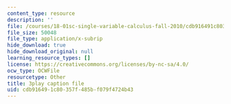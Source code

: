 ```yaml
---
content_type: resource
description: ''
file: /courses/18-01sc-single-variable-calculus-fall-2010/cdb916491c80357f485bf079f4724b43_4sTKcvYMNxk.srt
file_size: 50048
file_type: application/x-subrip
hide_download: true
hide_download_original: null
learning_resource_types: []
license: https://creativecommons.org/licenses/by-nc-sa/4.0/
ocw_type: OCWFile
resourcetype: Other
title: 3play caption file
uid: cdb91649-1c80-357f-485b-f079f4724b43
---
```

